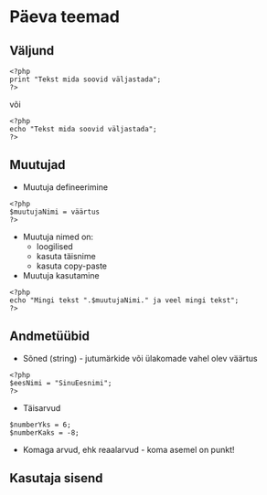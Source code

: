# Päeva teemad
## Väljund
```
<?php
print "Tekst mida soovid väljastada";
?>
```

või

```
<?php
echo "Tekst mida soovid väljastada";
?>
```
## Muutujad
* Muutuja defineerimine

```
<?php
$muutujaNimi = väärtus
?>
```
* Muutuja nimed on:
    * loogilised
    * kasuta täisnime
    * kasuta copy-paste
* Muutuja kasutamine

```
<?php
echo "Mingi tekst ".$muutujaNimi." ja veel mingi tekst";
?>
```

## Andmetüübid
* Sõned (string) - jutumärkide või ülakomade vahel olev väärtus
```
<?php
$eesNimi = "SinuEesnimi";
?>
```
* Täisarvud
```
$numberYks = 6;
$numberKaks = -8;
```
* Komaga arvud, ehk reaalarvud - koma asemel on punkt!

## Kasutaja sisend